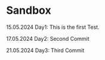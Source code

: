 # Sandbox

15.05.2024 Day1: This is the first Test. 

17.05.2024 Day2: Second Commit

21.05.2024 Day3: Third Commit
